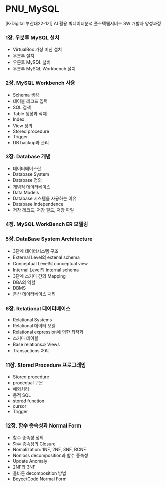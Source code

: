# PNU_MySQL
[K-Digital 부산대22-1기] AI 활용 빅데이터분석 풀스택웹서비스 SW 개발자 양성과정

### 1장. 우분투 MySQL 설치
+ VirtualBox 가상 머신 설치
+ 우분투 설치
+ 우분투 MySQL 설치
+ 우분투 MySQL Workbench 설치

### 2장. MySQL Workbench 사용
+ Schema 생성
+ 테이블 레코드 입력
+ SQL 검색
+ Table 생성과 삭제
+ Index
+ View 정의
+ Stored procedure
+ Trigger
+ DB backup과 관리

### 3장. Database 개념
+ 데이터베이스란
+ Database System
+ Database 정의
+ 개념적 데이터베이스
+ Data Models
+ Database 시스템을 사용하는 이유
+ Database Independence
+ 저장 레코드, 저장 필드, 저장 파일

### 4장. MySQL WorkBench ER 모델링

### 5장. DataBase System Architecture
+ 3단계 데이터시스템 구조
+ External Level의 extenal schema
+ Conceptual Level의 conceptual view
+ Internal Level의 internal schema
+ 3단계 스키마 간의 Mapping
+ DBA의 역할
+ DBMS
+ 분산 데이터베이스 처리

### 6장. Relational 데이터베이스
+ Relational Systems
+ Relational 데이터 모델
+ Relational expression에 의한 최적화
+ 스키마 테이블
+ Base relations과 Views
+ Transactions 처리

### 11장. Stored Procedure 프로그래밍
+ Stored procedure
+ procedual 구문
+ 예외처리
+ 동적 SQL
+ stored function
+ cursor
+ Trigger

### 12장. 함수 종속성과 Normal Form
+ 함수 종속성 정의
+ 함수 종속성의 Closure
+ Nomalization: 1NF, 2NF, 3NF, BCNF
+ Nonloss decomposition과 함수 종속성
+ Update Anomaly
+ 2NF와 3NF
+ 올바른 decomposition 방법
+ Boyce/Codd Normal Form


